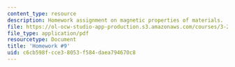 ```yaml
---
content_type: resource
description: Homework assignment on magnetic properties of materials.
file: https://ol-ocw-studio-app-production.s3.amazonaws.com/courses/3-23-electrical-optical-and-magnetic-properties-of-materials-fall-2007/c6cb598fcce38053f584daea794670c8_ps9.pdf
file_type: application/pdf
resourcetype: Document
title: 'Homework #9'
uid: c6cb598f-cce3-8053-f584-daea794670c8
---
```

